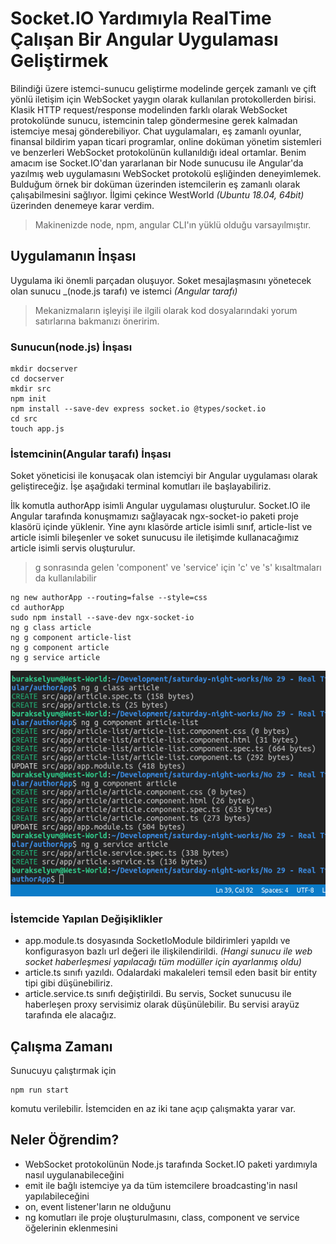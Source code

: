 # Socket.IO Yardımıyla RealTime Çalışan Bir Angular Uygulaması Geliştirmek

Bilindiği üzere istemci-sunucu geliştirme modelinde gerçek zamanlı ve çift yönlü iletişim için WebSocket yaygın olarak kullanılan protokollerden birisi. Klasik HTTP request/response modelinden farklı olarak WebSocket protokolünde sunucu, istemcinin talep göndermesine gerek kalmadan istemciye mesaj gönderebiliyor. Chat uygulamaları, eş zamanlı oyunlar, finansal bildirim yapan ticari programlar, online doküman yönetim sistemleri ve benzerleri WebSocket protokolünün kullanıldığı ideal ortamlar. Benim amacım ise Socket.IO'dan yararlanan bir Node sunucusu ile Angular'da yazılmış web uygulamasını WebSocket protokolü eşliğinden deneyimlemek. Bulduğum örnek bir doküman üzerinden istemcilerin eş zamanlı olarak çalışabilmesini sağlıyor. İlgimi çekince WestWorld _(Ubuntu 18.04, 64bit)_ üzerinden denemeye karar verdim.

>Makinenizde node, npm, angular CLI'ın yüklü olduğu varsayılmıştır.

## Uygulamanın İnşası

Uygulama iki önemli parçadan oluşuyor. Soket mesajlaşmasını yönetecek olan sunucu _(node.js tarafı) ve istemci _(Angular tarafı)_

>Mekanizmaların işleyişi ile ilgili olarak kod dosyalarındaki yorum satırlarına bakmanızı öneririm.

### Sunucun(node.js) İnşası

```
mkdir docserver
cd docserver
mkdir src
npm init
npm install --save-dev express socket.io @types/socket.io
cd src
touch app.js
```

### İstemcinin(Angular tarafı) İnşası

Soket yöneticisi ile konuşacak olan istemciyi bir Angular uygulaması olarak geliştireceğiz. İşe aşağıdaki terminal komutları ile başlayabiliriz.

İlk komutla authorApp isimli Angular uygulaması oluşturulur. Socket.IO ile Angular tarafında konuşmamızı sağlayacak ngx-socket-io paketi proje klasörü içinde yüklenir. Yine aynı klasörde article isimli sınıf, article-list ve article isimli bileşenler ve soket sunucusu ile iletişimde kullanacağımız article isimli servis oluşturulur.

>g sonrasında gelen 'component' ve 'service' için 'c' ve 's' kısaltmaları da kullanılabilir 

```
ng new authorApp --routing=false --style=css
cd authorApp
sudo npm install --save-dev ngx-socket-io
ng g class article
ng g component article-list
ng g component article
ng g service article
```

![assets/credit_1.png](assets/credit_1.png)

### İstemcide Yapılan Değişiklikler

- app.module.ts dosyasında SocketIoModule bildirimleri yapıldı ve konfigurasyon bazlı url değeri ile ilişkilendirildi. _(Hangi sunucu ile web socket haberleşmesi yapılacağı tüm modüller için ayarlanmış oldu)_
- article.ts sınıfı yazıldı. Odalardaki makaleleri temsil eden basit bir entity tipi gibi düşünebiliriz.
- article.service.ts sınıfı değiştirildi. Bu servis, Socket sunucusu ile haberleşen proxy servisimiz olarak düşünülebilir. Bu servisi arayüz tarafında ele alacağız.

## Çalışma Zamanı

Sunucuyu çalıştırmak için

```
npm run start
```

komutu verilebilir. İstemciden en az iki tane açıp çalışmakta yarar var.



## Neler Öğrendim?

- WebSocket protokolünün Node.js tarafında Socket.IO paketi yardımıyla nasıl uygulanabileceğini
- emit ile bağlı istemciye ya da tüm istemcilere broadcasting'in nasıl yapılabileceğini
- on, event listener'ların ne olduğunu
- ng komutları ile proje oluşturulmasını, class, component ve service öğelerinin eklenmesini